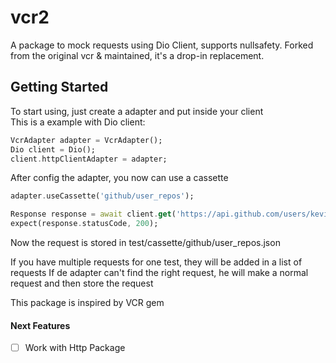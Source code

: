 # vcr2

A package to mock requests using Dio Client, supports nullsafety.
Forked from the original vcr & maintained, it's a drop-in replacement.

## Getting Started

To start using, just create a adapter and put inside your client<br>
This is a example with Dio client:
```dart
VcrAdapter adapter = VcrAdapter();
Dio client = Dio();
client.httpClientAdapter = adapter;
```

After config the adapter, you now can use a cassette

```dart
adapter.useCassette('github/user_repos');

Response response = await client.get('https://api.github.com/users/keviinlouis/repos');
expect(response.statusCode, 200);
```

Now the request is stored in test/cassette/github/user_repos.json

If you have multiple requests for one test, they will be added in a list of requests
If de adapter can't find the right request, he will make a normal request and then store the request

This package is inspired by VCR gem

#### Next Features
- [ ] Work with Http Package

